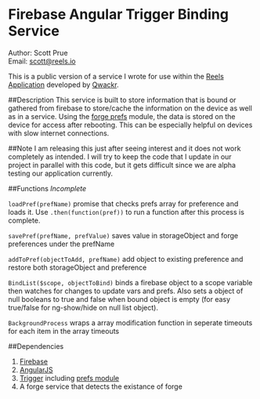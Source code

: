 # Firebase Angular Trigger Binding Service


Author: Scott Prue <br>
Email: scott@reels.io <br>


This is a public version of a service I wrote for use within the [Reels Application](reels.io) developed by [Qwackr](qwackr.com).

##Description
This service is built to store information that is bound or gathered from firebase to store/cache the information on the device as well as in a service. Using the [forge prefs](https://trigger.io/modules/prefs/current/docs/index.html) module, the data is stored on the device for access after rebooting. This can be especially helpful on devices with slow internet connections.

##Note
I am releasing this just after seeing interest and it does not work completely as intended. I will try to keep the code that I update in our project in parallel with this code, but it gets difficult since we are alpha testing our application currently.


##Functions
*Incomplete*<br>

`loadPref(prefName)` promise that checks prefs array for preference and loads it. Use `.then(function(pref))` to run a function after this process is complete. <br>

`savePref(prefName, prefValue)` saves value in storageObject and forge preferences under the prefName <br>

`addToPref(objectToAdd, prefName)` add object to existing preference and restore both storageObject and preference <br>

`BindList($scope, objectToBind)` binds a firebase object to a scope variable then watches for changes to update vars and prefs. Also sets a object of null booleans to true and false when bound object is empty (for easy true/false for ng-show/hide on null list object).<br>

`BackgroundProcess` wraps a array modification function in seperate timeouts for each item in the array timeouts

##Dependencies
1. [Firebase](firebase.com)
1. [AngularJS](angularjs.org)
1. [Trigger](trigger.io) including [prefs module](https://trigger.io/modules/prefs/current/docs/index.html)
1. A forge service that detects the existance of forge

